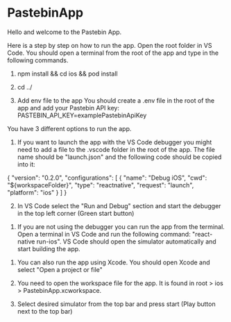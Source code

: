 # PastebinApp

Hello and welcome to the Pastebin App.

Here is a step by step on how to run the app. Open the root folder in VS Code. You should open a terminal from the root of the app and type in the following commands.

1. npm install && cd ios && pod install
2. cd ../

3. Add env file to the app
You should create a .env file in the root of the app and add your Pastebin API key:
PASTEBIN_API_KEY=examplePastebinApiKey

You have 3 different options to run the app.

<!-- Running the app using VS Code Debugger -->
1. If you want to launch the app with the VS Code debugger you might need to add a file to the .vscode folder in the root of the app. The file name should be "launch.json" and the following code should be copied into it:

{
    "version": "0.2.0",
    "configurations": [
        {
            "name": "Debug iOS",
            "cwd": "${workspaceFolder}",
            "type": "reactnative",
            "request": "launch",
            "platform": "ios"
        }
    ]
}

2. In VS Code select the "Run and Debug" section and start the debugger in the top left corner (Green start button)

<!-- Running the App from a terminal in VS Code -->
1. If you are not using the debugger you can run the app from the terminal. Open a terminal in VS Code and run the following command: "react-native run-ios". VS Code should open the simulator automatically and start building the app.

<!-- Running the App from Xcode -->
1. You can also run the app using Xcode. You should open Xcode and select "Open a project or file"

2. You need to open the workspace file for the app. It is found in root > ios > PastebinApp.xcworkspace.

3. Select desired simulator from the top bar and press start (Play button next to the top bar)
